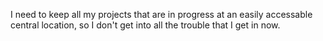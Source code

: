 I need to keep all my projects that are in progress at an easily accessable central location, so I don't get into all the trouble that I get in now.